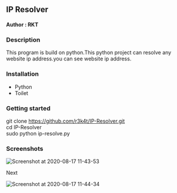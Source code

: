 <h2>IP Resolver</h2>


<h4>Author : RKT </h4>


### Description ###


This program is build on python.This python project can resolve any website ip address.you can see website ip address.


### Installation ###

<ul>
<li>Python</li>
<li>Toilet</li>
</ul>

### Getting started ###

git clone https://github.com/r3k4t/IP-Resolver.git
<br>
cd IP-Resolver
<br>
sudo python ip-resolve.py
<br>

### Screenshots ###

![Screenshot at 2020-08-17 11-43-53](https://user-images.githubusercontent.com/69615463/90363269-0145aa80-e080-11ea-8dd7-e7c73a3503ee.png)
<br>

Next

![Screenshot at 2020-08-17 11-44-34](https://user-images.githubusercontent.com/69615463/90363467-6dc0a980-e080-11ea-9a8f-da2ec121f84f.png)


